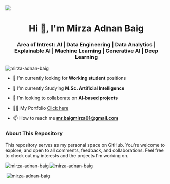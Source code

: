 <img src="https://user-images.githubusercontent.com/74038190/226190894-18e959ba-d458-4a94-ac44-790190f2a947.gif"/>
<h1 align="center">Hi 👋, I'm Mirza Adnan Baig</h1>
<h3 align="center"> Area of Intrest: AI | Data Engineering | Data Analytics | Explainable AI | Machine Learning | Generative AI | Deep
Learning </h3>


<p align="left"> <img src="https://komarev.com/ghpvc/?username=mirza-adnan-baig&label=Profile%20views&color=0e75b6&style=flat" alt="mirza-adnan-baig" /> </p>

- 🔭 I’m currently looking for **Working student** positions

- 🌱 I’m currently Studying **M.Sc. Artificial Intelligence**

- 👯 I’m looking to collaborate on **AI-based projects**

- 👨‍💻 My Portfolio [Click here](https://mirza-adnan-baig.github.io/My-React-Portfolio/)

- 📫 How to reach me **mr.baigmirza01@gmail.com**

<h3 align="left">About This Repository</h3>
<p>This repository serves as my personal space on GitHub. You're welcome to explore, and open to all comments, feedback, and collaborations. Feel free to check out my interests and the projects I'm working on.</p>

<p><img align="left" src="https://github-readme-stats.vercel.app/api/top-langs?username=mirza-adnan-baig&show_icons=true&locale=en&layout=compact" alt="mirza-adnan-baig" /></p>

<p><img align="center" src="https://github-readme-streak-stats.herokuapp.com/?user=mirza-adnan-baig&" alt="mirza-adnan-baig" /></p>

<p>&nbsp;<img align="center" src="https://github-readme-stats.vercel.app/api?username=mirza-adnan-baig&show_icons=true&locale=en" alt="mirza-adnan-baig" /></p>



